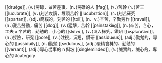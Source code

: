 [[drudge]], (v．)勞碌，做苦差事，(n．)勞碌的人 
[[fag]], (v．)苦幹 (n．)苦工 
[[lucubrate]], (v．)刻苦攻讀，埋頭苦幹 
[[lucubration]], (n．)刻苦研究 
[[spartan]], (adj．)簡樸的，刻苦的 
[[toil]], (n．v．)辛苦，辛勤勞作 
[[travail]], (n．)艱苦勞動，痛苦 
[[slog]], (v．)猛擊，苦幹 
[[painstaking]], (n．)辛苦，苦心，工夫 a 辛苦的，勤勉的，小心的 
[[delve]], (v．)深入探究，鑽研 
[[exploration]], (n．)探險，研究 
[[pore]], (v．)注視，沉思，鑽研 
[[assiduous]], (adj．)勤勉的，專心的 
[[assiduity]], (n．)勤勉 
[[sedulous]], (adj．)聚精會神的、勤勉的 
[[versant]], (adj．)專心從事的 n 斜坡 
[[singleminded]], (a．)誠實的，誠心的，專心的 
#category
